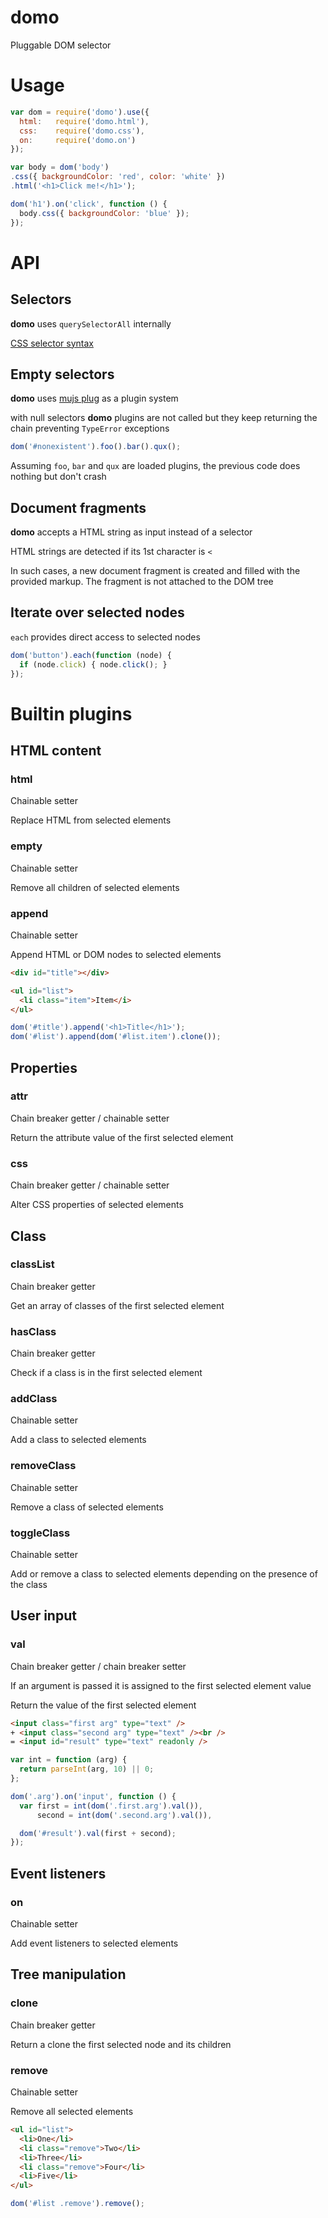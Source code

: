 domo
====

Pluggable DOM selector

Usage
=====

```js
var dom = require('domo').use({
  html:   require('domo.html'),
  css:    require('domo.css'),
  on:     require('domo.on')
});

var body = dom('body')
.css({ backgroundColor: 'red', color: 'white' })
.html('<h1>Click me!</h1>');

dom('h1').on('click', function () {
  body.css({ backgroundColor: 'blue' });
});
```

API
===

Selectors
---------

**domo** uses `querySelectorAll` internally

[CSS selector syntax](http://www.w3.org/TR/CSS2/selector.html)

Empty selectors
---------------

**domo** uses [mujs plug](http://github.com/mujs/mu.api) as a plugin system

with null selectors **domo** plugins are not called but they keep returning the
chain preventing `TypeError` exceptions

```js
dom('#nonexistent').foo().bar().qux();
```

Assuming `foo`, `bar` and `qux` are loaded plugins, the previous code does
nothing but don't crash

Document fragments
------------------

**domo** accepts a HTML string as input instead of a selector

HTML strings are detected if its 1st character is `<`

In such cases, a new document fragment is created and filled with the
provided markup. The fragment is not attached to the DOM tree

Iterate over selected nodes
---------------------------

`each` provides direct access to selected nodes

```js
dom('button').each(function (node) {
  if (node.click) { node.click(); }
});
```

Builtin plugins
===============

HTML content
------------

### html

Chainable setter

Replace HTML from selected elements

### empty

Chainable setter

Remove all children of selected elements

### append

Chainable setter

Append HTML or DOM nodes to selected elements

```html
<div id="title"></div>

<ul id="list">
  <li class="item">Item</i>
</ul>
```

```js
dom('#title').append('<h1>Title</h1>');
dom('#list').append(dom('#list.item').clone());
```

Properties
----------

### attr

Chain breaker getter / chainable setter

Return the attribute value of the first selected element

### css

Chain breaker getter / chainable setter

Alter CSS properties of selected elements

Class
-----

### classList

Chain breaker getter

Get an array of classes of the first selected element

### hasClass

Chain breaker getter

Check if a class is in the first selected element

### addClass

Chainable setter

Add a class to selected elements

### removeClass

Chainable setter

Remove a class of selected elements

### toggleClass

Chainable setter

Add or remove a class to selected elements depending on the presence of the
class

User input
----------

### val

Chain breaker getter / chain breaker setter

If an argument is passed it is assigned to the first selected element value

Return the value of the first selected element

```html
<input class="first arg" type="text" />
+ <input class="second arg" type="text" /><br />
= <input id="result" type="text" readonly />
```

```js
var int = function (arg) {
  return parseInt(arg, 10) || 0;
};

dom('.arg').on('input', function () {
  var first = int(dom('.first.arg').val()),
      second = int(dom('.second.arg').val()),

  dom('#result').val(first + second);
});
```

Event listeners
---------------

### on

Chainable setter

Add event listeners to selected elements

Tree manipulation
-----------------

### clone

Chain breaker getter

Return a clone the first selected node and its children

### remove

Chainable setter

Remove all selected elements

```html
<ul id="list">
  <li>One</li>
  <li class="remove">Two</li>
  <li>Three</li>
  <li class="remove">Four</li>
  <li>Five</li>
</ul>
```

```js
dom('#list .remove').remove();
```
